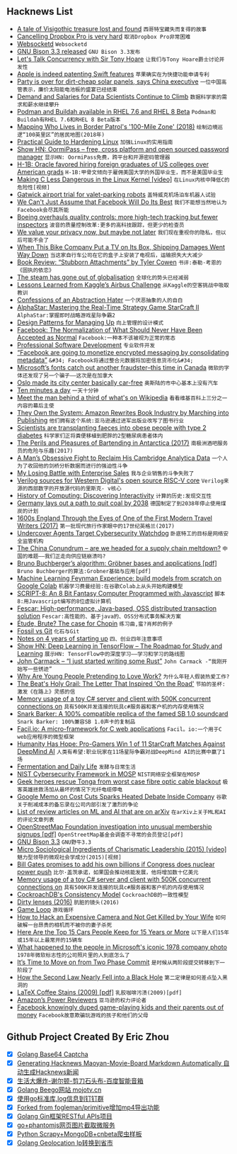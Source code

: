 ## Hacknews List


- [A tale of Visigothic treasure lost and found](http://www.thehistoryblog.com/archives/53993)  `西哥特宝藏失而复得的故事`
- [Cancelling Dropbox Pro is very hard](https://www.useloom.com/share/8d148b2be54444909e8408398ab07f83)  `取消Dropbox Pro非常困难`
- [Websocketd](http://websocketd.com/)  `Websocketd`
- [GNU Bison 3.3 released](http://savannah.gnu.org/forum/forum.php?forum_id=9357)  `GNU Bison 3.3发布`
- [Let&#39;s Talk Concurrency with Sir Tony Hoare](https://www.erlang-solutions.com/blog/let-s-talkconcurrency-with-sir-tony-hoare.html)  `让我们与Tony Hoare爵士讨论并发性`
- [Apple is indeed patenting Swift features](https://forums.swift.org/t/apple-is-indeed-patenting-swift-features/19779)  `苹果确实在为快捷功能申请专利`
- [Party is over for dirt-cheap solar panels, says China executive](https://www.reuters.com/article/us-davos-meeting-solar-gcl-idUSKCN1PI2OQ)  `一位中国高管表示，廉价太阳能电池板的盛宴已经结束`
- [Demand and Salaries for Data Scientists Continue to Climb](https://spectrum.ieee.org/view-from-the-valley/at-work/tech-careers/demand-and-salaries-for-data-scientists-continue-to-climb)  `数据科学家的需求和薪水继续攀升`
- [Podman and Buildah available in RHEL 7.6 and RHEL 8 Beta](https://developers.redhat.com/blog/2018/11/20/buildah-podman-containers-without-daemons/)  `Podman和Buildah有RHEL 7.6和RHEL 8 Beta版本`
- [Mapping Who Lives in Border Patrol&#39;s &#39;100-Mile Zone&#39; (2018)](https://www.citylab.com/equity/2018/05/who-lives-in-border-patrols-100-mile-zone-probably-you-mapped/558275/)  `绘制边境巡逻“100英里区”的居民地图(2018年)`
- [Practical Guide to Hardening Linux](https://github.com/trimstray/the-practical-linux-hardening-guide)  `加强Linux的实用指南`
- [Show HN: OormiPass – free, cross platform and open sourced password manager](item?id=19005665)  `显示HN: OormiPass免费，跨平台和开源密码管理器`
- [H-1B: Oracle favored hiring foreign graduates of US colleges over American grads](https://www.mercurynews.com/2019/01/25/h-1b-oracle-favored-hiring-foreign-graduates-of-u-s-colleges-over-american-grads-feds-allege)  `H-1B:甲骨文倾向于雇佣美国大学的外国毕业生，而不是美国毕业生`
- [Making C Less Dangerous in the Linux Kernel [video]](https://www.youtube.com/watch?v=FY9SbqTO5GQ)  `在Linux内核中降低C的危险性[视频]`
- [Gatwick airport trial for valet-parking robots](https://www.standard.co.uk/tech/gatwick-airport-trial-for-valetparking-robots-will-cut-hassle-for-travellers-a4046406.html)  `盖特威克机场泊车机器人试验`
- [We Can&#39;t Just Assume that Facebook Will Do Its Best](https://www.zeit.de/digital/internet/2019-01/privacy-katarina-barley-data-protection-facebook-ad-targeting-mark-zuckerberg)  `我们不能想当然地认为Facebook会尽其所能`
- [Boeing overhauls quality controls: more high-tech tracking but fewer inspectors](https://www.seattletimes.com/business/boeing-aerospace/boeing-overhauls-its-quality-controls-more-high-tech-tracking-but-fewer-inspectors/)  `波音的质量控制改革:更多的高科技跟踪，但更少的检查员`
- [We value your privacy now, but maybe not later](https://raimue.blog/2019/01/26/we-value-your-privacy-now-but-maybe-not-later/)  `我们现在重视你的隐私，但以后可能不会了`
- [When This Bike Company Put a TV on Its Box, Shipping Damages Went Way Down](https://www.bicycling.com/news/a20027122/vanmoof-tv-on-box-damaged-bikes/)  `当这家自行车公司在它的盒子上安装了电视后，运输损失大大减少`
- [Book Review: “Stubborn Attachments” by Tyler Cowen](https://noahpinionblog.blogspot.com/2019/01/book-review-stubborn-attachments-by.html)  `书评:泰勒·考恩的《固执的依恋》`
- [The steam has gone out of globalisation](https://www.economist.com/leaders/2019/01/24/the-steam-has-gone-out-of-globalisation)  `全球化的势头已经减弱`
- [Lessons Learned from Kaggle’s Airbus Challenge](https://medium.com/@YassineAlouini/lessons-learned-from-kaggles-airbus-challenge-252e25c5efac)  `从Kaggle的空客挑战中吸取教训`
- [Confessions of an Abstraction Hater](http://250bpm.com/blog:144)  `一个厌恶抽象的人的自白`
- [AlphaStar: Mastering the Real-Time Strategy Game StarCraft II](https://deepmind.com/blog/alphastar-mastering-real-time-strategy-game-starcraft-ii/)  `AlphaStar:掌握即时战略游戏星际争霸2`
- [Design Patterns for Managing Up](https://queue.acm.org/detail.cfm?id=3308563)  `向上管理的设计模式`
- [Facebook: The Normalization of What Should Never Have Been Accepted as Normal](https://www.forbes.com/sites/enriquedans/2019/01/26/facebook-the-normalization-of-what-should-never-have-been-accepted-as-normal/#690c52831e41)  `Facebook:一种本不该被视为正常的常态`
- [Professional Software Development](https://mixmastamyk.bitbucket.io/pro_soft_dev/index.html)  `专业软件开发`
- [“Facebook are going to monetize encrypted messaging by consolidating metadata”](https://threader.app/thread/1088914192847917056)  `&#34; Facebook将通过整合元数据将加密信息货币化&#34;`
- [Microsoft’s fonts catch out another fraudster–this time in Canada](https://arstechnica.com/gadgets/2019/01/microsofts-fonts-catch-out-another-fraudster-this-time-in-canada/)  `微软的字体还发现了另一个骗子——这次是在加拿大`
- [Oslo made its city center basically car-free](https://www.fastcompany.com/90294948/what-happened-when-oslo-decided-to-make-its-downtown-basically-car-free)  `奥斯陆的市中心基本上没有汽车`
- [Ten minutes a day](https://medium.com/@alexallain/ten-minutes-a-day-e2fa1084f924)  `一天十分钟`
- [Meet the man behind a third of what&#39;s on Wikipedia](https://www.cbsnews.com/news/meet-the-man-behind-a-third-of-whats-on-wikipedia/)  `看看维基百科上三分之一内容的幕后主使`
- [They Own the System: Amazon Rewrites Book Industry by Marching into Publishing](https://news.bubblin.io/s/lwzvsr/they_own_system_amazon_rewrites_book)  `他们拥有这个系统:亚马逊通过进军出版业改写了图书行业`
- [Scientists are transplanting faeces into obese people with type 2 diabetes](https://www.walesonline.co.uk/news/health/scientists-transplanting-faeces-obese-people-15725826?_ga=2.61629100.1888045544.1548445055-1170985165.1548445054)  `科学家们正将粪便移植到肥胖的2型糖尿病患者体内`
- [The Perils and Pleasures of Bartending in Antarctica (2017)](https://www.atlasobscura.com/articles/bartender-antarctica-south-pole)  `南极洲酒吧服务员的危险与乐趣(2017)`
- [A Man’s Obsessive Fight to Reclaim His Cambridge Analytica Data](https://www.wired.com/story/one-mans-obsessive-fight-to-reclaim-his-cambridge-analytica-data/)  `一个人为了收回他的剑桥分析数据而进行的强迫性斗争`
- [My Losing Battle with Enterprise Sales](https://lukekanies.com/my-losing-battle-with-enterprise-sales/)  `我与企业销售的斗争失败了`
- [Verilog sources for Western Digital&#39;s open source RISC-V core](https://github.com/westerndigitalcorporation/swerv_eh1)  `Verilog来源的西部数字的开放源代码的里斯克- v核心`
- [History of Computing: Discovering Interactivity](https://technicshistory.wordpress.com/2018/12/13/discovering-interactivity/)  `计算的历史:发现交互性`
- [Germany lays out a path to quit coal by 2038](https://www.nytimes.com/2019/01/26/world/europe/germany-quit-coal-2038.html)  `德国制定了到2038年停止使用煤炭的计划`
- [1600s England Through the Eyes of One of the First Modern Travel Writers (2017)](https://www.smithsonianmag.com/smart-news/see-1600s-england-through-eyes-one-first-travel-writers-180963536/)  `第一批现代旅行作家眼中的17世纪英格兰(2017)`
- [Undercover Agents Target Cybersecurity Watchdog](https://www.nytimes.com/aponline/2019/01/25/us/ap-cybersecurity-undercover-operatives.html)  `卧底特工的目标是网络安全监管机构`
- [The China Conundrum – are we headed for a supply chain meltdown?](https://diginomica.com/2019/01/25/the-china-conundrum-are-we-headed-for-a-supply-chain-meltdown/)  `中国的难题——我们正走向供应链崩溃吗?`
- [Bruno Buchberger’s algorithm: Gröbner bases and applications [pdf]](https://www3.risc.jku.at/research/theorema/Groebner-Bases-Bibliography/gbbib_files/publication_428.pdf)  `Bruno Buchberger的算法:Grobner基础与应用[pdf]`
- [Machine Learning Feynman Experience: build models from scratch on Google Colab](https://github.com/leandromineti/ml-feynman-experience)  `机器学习费曼经验:在谷歌Colab上从头开始构建模型`
- [SCRIPT-8: An 8 Bit Fantasy Computer Programmed with Javascript](https://script-8.github.io/)  `脚本8:用Javascript编写的8位虚拟计算机`
- [Fescar: High-performance, Java-based, OSS distributed transaction solution](https://github.com/alibaba/fescar)  `Fescar:高性能的、基于java的、OSS分布式事务解决方案`
- [Étude, Brute? The case for Chopin](https://www.commentarymagazine.com/articles/etude-brute/)  `练习曲,蛮?肖邦的例子`
- [Fossil vs Git](https://fossil-scm.org/fossil/doc/trunk/www/fossil-v-git.wiki)  `化石与Git`
- [Notes on 4 years of starting up](https://medium.com/@krishnannair/notes-on-4-years-of-starting-up-5bed58226a55)  `四、创业四年注意事项`
- [Show HN: Deep Learning in TensorFlow – The Roadmap for Study and Learning](https://github.com/astorfi/TensorFlow-Roadmap)  `展示HN: TensorFlow中的深度学习——学习和学习的路线图`
- [John Carmack – “I just started writing some Rust”](https://twitter.com/id_aa_carmack/status/1089286703817412608)  `John Carmack -“我刚开始写一些锈迹”`
- [Why Are Young People Pretending to Love Work?](https://www.nytimes.com/2019/01/26/business/against-hustle-culture-rise-and-grind-tgim.html)  `为什么年轻人假装热爱工作?`
- [The Beat&#39;s Holy Grail: The Letter That Inspired &#39;On the Road&#39;](https://lithub.com/the-beats-holy-grail-the-letter/)  `节拍的圣杯:激发《在路上》灵感的信`
- [Memory usage of a toy C# server and client with 500K concurrent connections on](https://github.com/kjpgit/techdemo/tree/master/dotnet_client_server)  `具有500K并发连接的玩具c#服务器和客户机的内存使用情况`
- [Snark Barker: A 100% compatible replica of the famed SB 1.0 soundcard](https://github.com/schlae/snark-barker)  `Snark Barker: 100%兼容SB 1.0声卡的复制品`
- [Facil.io: A micro-framework for C web applications](https://github.com/boazsegev/facil.io)  `Facil。io:一个用于C web应用程序的微型框架`
- [Humanity Has Hope: Pro-Gamers Win 1 of 11 StarCraft Matches Against DeepMind AI](http://fortune.com/2019/01/24/starcraft-2-deepmind/)  `人类有希望:职业玩家在11场星际争霸对战DeepMind AI的比赛中赢了1场`
- [Fermentation and Daily Life](https://www.notechmagazine.com/2018/07/fermentation-and-daily-life.html)  `发酵与日常生活`
- [NIST Cybersecurity Framework in MOSP](http://objects.monarc.lu/object/view/27)  `NIST网络安全框架在MOSP`
- [Geek heroes rescue Tonga from worst case fibre optic cable blackout](https://matangitonga.to/2019/01/26/geek-heroes-rescue-tonga-worst%20case)  `极客英雄拯救汤加从最坏的情况下光纤电缆停电`
- [Google Memo on Cost Cuts Sparks Heated Debate Inside Company](https://www.bloomberg.com/news/articles/2019-01-26/google-memo-on-cost-cuts-sparks-heated-debate-inside-company)  `谷歌关于削减成本的备忘录在公司内部引发了激烈的争论`
- [List of review articles on ML and AI that are on arXiv](https://freenode-machinelearning.github.io/Resources/ArticlesReview.html#papers)  `在arXiv上关于ML和AI的评论文章列表`
- [OpenStreetMap Foundation investigation into unusual membership signups [pdf]](https://openstreetmap.lu/MWGGlobalLogicReport20181226.pdf)  `OpenStreetMap基金会调查不寻常的会员登记[pdf]`
- [GNU Bison 3.3](http://lists.gnu.org/archive/html/info-gnu/2019-01/msg00016.html)  `GNU野牛3.3`
- [Micro Sociological Ingredients of Charismatic Leadership (2015) [video]](https://www.youtube.com/watch?v=ZuxdvRcMVlM)  `魅力型领导的微观社会学成分(2015)[视频]`
- [Bill Gates promises to add his own billions if Congress does nuclear power push](https://www.geekwire.com/2019/report-bill-gates-promises-add-billions-congress-helps-nuclear-power-push/)  `比尔·盖茨承诺，如果国会推动核能发展，他将增加数十亿美元`
- [Memory usage of a toy C# server and client with 500K concurrent connections on](https://github.com/kjpgit/techdemo/blob/master/dotnet_client_server/README.md)  `具有500K并发连接的玩具c#服务器和客户机的内存使用情况`
- [CockroachDB&#39;s Consistency Model](https://www.cockroachlabs.com/blog/consistency-model/)  `CockroachDB的一致性模型`
- [Dirty lenses (2016)](http://kurtmunger.com/dirty_lens_articleid35.html)  `肮脏的镜头(2016)`
- [Game Loop](http://gameprogrammingpatterns.com/game-loop.html)  `游戏循环`
- [How to Hack an Expensive Camera and Not Get Killed by Your Wife](https://alexhude.github.io/2019/01/24/hacking-leica-m240.html)  `如何破解一台昂贵的相机而不被你的妻子杀死`
- [Here Are the Top 15 Cars People Keep for 15 Years or More](http://www.thedrive.com/news/25985/here-are-the-top-15-cars-people-keep-for-15-years-or-more-2)  `以下是人们15年或15年以上最常开的15辆车`
- [What happened to the people in Microsoft&#39;s iconic 1978 company photo](https://markets.businessinsider.com/news/stocks/microsoft-1978-photo-2016-10-1027898286)  `1978年微软标志性的公司照片里的人到底怎么了`
- [It’s Time to Move on from Two Phase Commit](http://dbmsmusings.blogspot.com/2019/01/its-time-to-move-on-from-two-phase.html)  `是时候从两阶段提交转移到下一阶段了`
- [How the Second Law Nearly Fell into a Black Hole](http://nautil.us/issue/68/context/how-black-holes-nearly-ruined-time)  `第二定律是如何差点坠入黑洞的`
- [LaTeX Coffee Stains (2009) [pdf]](http://hanno-rein.de/downloads/coffee.pdf)  `乳胶咖啡污渍(2009)[pdf]`
- [Amazon’s Power Reviewers](https://www.nytimes.com/2019/01/26/style/amazon-reviews-vine.html)  `亚马逊的权力评论者`
- [Facebook knowingly duped game-playing kids and their parents out of money](https://www.revealnews.org/article/facebook-knowingly-duped-game-playing-kids-and-their-parents-out-of-money/)  `Facebook故意欺骗玩游戏的孩子和他们的父母`

## Github Project Created By Eric Zhou

- [x] [Golang Base64 Captcha](https://github.com/mojocn/base64Captcha)
- [x] [Generating Hacknews Maoyan-Movie-Board Markdown Automatically 自动生成Hacknews新闻](https://github.com/dejavuzhou/md-genie)
- [x] [生活大爆炸-谢尔顿-剪刀石头布-百度智能音箱](https://github.com/mojocn/dueros-bang-game)
- [x] [Golang Beego网站 mojotv.cn](https://github.com/mojocn/www.mojotv.cn)
- [x] [使用go标准库,log信息到钉钉群](https://github.com/mojocn/dooger)
- [x] [Forked from fogleman/primitive增加mp4导出功能](https://github.com/mojocn/primitive)
- [x] [Golang Gin框架RESTful APIs项目](https://github.com/JJJJJJJerk/ezier-golang-web-api-framework)
- [x] [go+phantomjs网页图片截取微服务](https://github.com/mojocn/screen_shot)
- [x] [Python Scrapy+MongoDB+cnbeta爬虫样板](https://github.com/mojocn/scrapy_mongodb_boilerplate_cnbeta)
- [x] [Golang Geolocation Ip转换到省市](https://github.com/mojocn/ip2location)